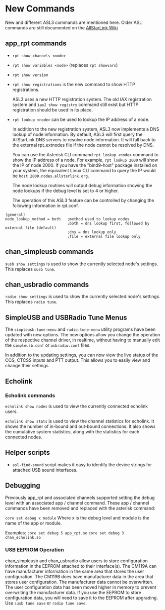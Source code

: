 # New Commands
New and different ASL3 commands are mentioned here. Older ASL commands are still documented on the  [AllStarLink Wiki](https://wiki.allstarlink.org)

## app_rpt commands
 - `rpt show channels <node>`
 
 - `rpt show variables <node>` (replaces `rpt showvars`)
 
 - `rpt show version`

 - `rpt show registrations` is the new command to show HTTP registrations.

	ASL3 uses a new HTTP registration system. The old IAX registration system and `iax2 show registry` command still exist but HTTP registration should be used in its place.
 
 - `rpt lookup <node>` can be used to lookup the IP address of a node.

	In addition to the new registration system, ASL3 now implements a DNS lookup of node information.	By default, ASL3 will first query the AllStarLink DNS servers to resolve node information. It will fall back to the external rpt_extnodes file if the node cannot
be resolved by DNS. 

	You can use the Asterisk CLI command `rpt lookup <node>` command to show the IP address of a node.  For example, `rpt lookup 2000` will show the IP of node 2000. If you have the "bind9-host" package installed on your system, the equivalent Linux CLI command to query the IP would be `host 2000.nodes.allstarlink.org`.

	The node lookup routines will output debug information showing the node lookups if the debug level is set to 4 or higher.

	The operation of this ASL3 feature can be controlled by changing the following information in rpt.conf.

```
[general]
node_lookup_method = both   ;method used to lookup nodes
                            ;both = dns lookup first, followed by external file (default)
                            ;dns = dns lookup only
                            ;file = external file lookup only
```

## chan_simpleusb commands
`susb show settings`  is used to show the currently selected node's settings.
This replaces `susb tune`.

## chan_usbradio commands
`radio show settings`  is used to show the currently selected node's settings.
This replaces `radio tune`.

## SimpleUSB and USBRadio Tune Menus
The `simpleusb-tune-menu` and `radio-tune-menu` utility programs have been updated with new options. The new options allow you change the operation of the respective channel driver, in realtime, without having to manually edit the `simpleusb.conf` or `usbradio.conf` files.

In addition to the updating settings, you can now view the live status of the COS, CTCSS inputs and PTT output.  This allows you to easily view and change their settings.

## Echolink
### Echolink commands
`echolink show nodes`  is used to view the currently connected echolink users.

`echolink show stats`  is used to view the channel statistics for echolink.
It shows the number of in-bound and out-bound connections.  It also shows the cumulative system statistics, along with the statistics for each connected nodes.

## Helper scripts
 - `asl-find-sound` script makes it easy to identify the device strings for attached USB sound interfaces.

## Debugging
Previously app\_rpt and associated channels supported setting the debug level with an associated app / channel command.  These app / channel commands have been removed and replaced with the asterisk command:

`core set debug x module` Where x is the debug level and module is the name of the app or module.

Examples:
`core set debug 5 app_rpt.so`
`core set debug 3 chan_echolink.so`

### USB EEPROM Operation
chan\_simpleusb and chan\_usbradio allow users to store configuration information in the
EEPROM attached to their interface(s).  The CM119A can have manufacturer
information in the same area that stores the user configuration.  The CM119B does
have manufacturer data in the area that stores user configuration.  The
manufacturer data cannot be overwritten.  The user configuration data has been
moved higher in memory to prevent overwriting the manufacturer data.  If you
use the EEPROM to store configuration data, you will need to save it to the
EEPROM after upgrading.  Use `susb tune save` or `radio tune save`.

